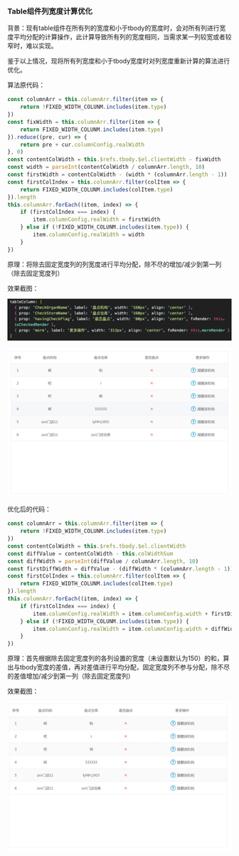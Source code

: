 ### Table组件列宽度计算优化

​		背景：现有table组件在所有列的宽度和小于tbody的宽度时，会对所有列进行宽度平均分配的计算操作，此计算导致所有列的宽度相同，当需求某一列较宽或者较窄时，难以实现。

​		鉴于以上情况，现将所有列宽度和小于tbody宽度时对列宽度重新计算的算法进行优化。

算法原代码：

```javascript
const columnArr = this.columnArr.filter(item => {
	return !FIXED_WIDTH_COLUNM.includes(item.type)
})
const fixWidth = this.columnArr.filter(item => {
	return FIXED_WIDTH_COLUNM.includes(item.type)
}).reduce((pre, cur) => {
	return pre + cur.columnConfig.realWidth
}, 0)
const contentColWidth = this.$refs.tbody.$el.clientWidth - fixWidth
const width = parseInt(contentColWidth / columnArr.length, 10)
const firstWidth = contentColWidth - (width * (columnArr.length - 1))
const firstColIndex = this.columnArr.filter(colItem => {
	return FIXED_WIDTH_COLUNM.includes(colItem.type)
}).length
this.columnArr.forEach((item, index) => {
	if (firstColIndex === index) {
		item.columnConfig.realWidth = firstWidth
	} else if (!FIXED_WIDTH_COLUNM.includes(item.type)) {
		item.columnConfig.realWidth = width
	}
})

```

原理：将除去固定宽度列的列宽度进行平均分配，除不尽的增加/减少到第一列（除去固定宽度列）

效果截图：

![](./public/images/Snipaste_2021-07-30_17-21-24.png)

![](./public/images/Snipaste_2021-07-30_17-23-57.png)

优化后的代码：

```javascript
const columnArr = this.columnArr.filter(item => {
	return !FIXED_WIDTH_COLUNM.includes(item.type)
})
const contentColWidth = this.$refs.tbody.$el.clientWidth
const diffValue = contentColWidth - this.colWidthSum
const diffWidth = parseInt(diffValue / columnArr.length, 10)
const firstDiffWidth = diffValue - (diffWidth * (columnArr.length - 1))
const firstColIndex = this.columnArr.filter(colItem => {
	return FIXED_WIDTH_COLUNM.includes(colItem.type)
}).length
this.columnArr.forEach((item, index) => {
	if (firstColIndex === index) {
		item.columnConfig.realWidth = item.columnConfig.width + firstDiffWidth
	} else if (!FIXED_WIDTH_COLUNM.includes(item.type)) {
		item.columnConfig.realWidth = item.columnConfig.width + diffWidth
	}
})
```

原理：首先根据除去固定宽度列的各列设置的宽度（未设置默认为150）的和，算出与tbody宽度的差值，再对差值进行平均分配，固定宽度列不参与分配，除不尽的差值增加/减少到第一列（除去固定宽度列）

效果截图：

![Snipaste_2021-07-30_17-24-39](./public/images/Snipaste_2021-07-30_17-24-39.png)
